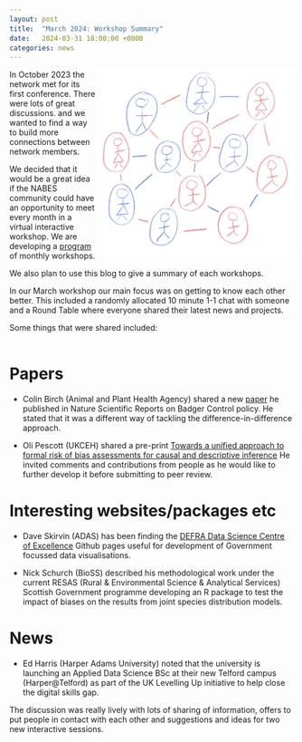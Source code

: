 ```yaml
---
layout: post
title:  "March 2024: Workshop Summary"
date:   2024-03-31 18:00:00 +0000
categories: news
---
```


<img src="/img/NetworkOrangeBlueScanv1.PNG" alt="Networking Sketch" width=350px align = "right"> 

In October 2023 the network met for its first conference. There were lots of great discussions. and we wanted to find a way to build more connections between network members. 

We decided that it would be a great idea if the NABES community could have an opportunity to meet every month in a virtual interactive workshop. We are developing a [program](/events) of monthly workshops.

We also plan to use this blog to give a summary of each workshops. 

In our March workshop our main focus was on getting to know each other better.  This included a randomly allocated 10 minute 1-1 chat with someone and a Round Table where everyone shared their latest news and projects. 

Some things that were shared included:  
<br clear="left"/>

# Papers  

* Colin Birch (Animal and Plant Health Agency) shared a new [paper](https://www.nature.com/articles/s41598-024-54062-4.pdf) he published in Nature Scientific Reports on Badger Control policy. He stated that it was a different way of tackling the difference-in-difference approach.

* Oli Pescott (UKCEH) shared a pre-print [Towards a unified approach to formal risk of bias assessments for causal and descriptive inference](https://arxiv.org/abs/2308.11458) He invited comments and contributions from people as he would like to further develop it before submitting to peer review.

# Interesting websites/packages etc

* Dave Skirvin (ADAS) has been finding the [DEFRA Data Science Centre of Excellence](https://github.com/Defra-Data-Science-Centre-of-Excellence) Github pages useful for development of Government focussed data visualisations.

* Nick Schurch (BioSS) described his methodological work under the current RESAS (Rural & Environmental Science & Analytical Services) Scottish Government programme developing an R package to test the impact of biases on the results from joint species distribution models.

# News

* Ed Harris (Harper Adams University) noted that the university is launching an Applied Data Science BSc at their new Telford campus (Harper@Telford) as part of the UK Levelling Up initiative to help close the digital skills gap.

The discussion was really lively with lots of sharing of information, offers to put people in contact with each other and suggestions and ideas for two new interactive sessions.
